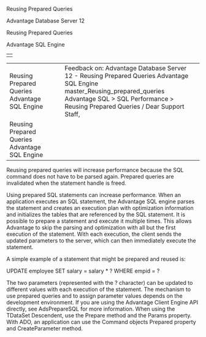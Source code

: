 Reusing Prepared Queries




Advantage Database Server 12  

Reusing Prepared Queries

Advantage SQL Engine

|  |
| --- |
|  |

|  |  |  |  |  |
| --- | --- | --- | --- | --- |
| Reusing Prepared Queries  Advantage SQL Engine |  |  | Feedback on: Advantage Database Server 12 - Reusing Prepared Queries Advantage SQL Engine master\_Reusing\_prepared\_queries Advantage SQL > SQL Performance > Reusing Prepared Queries / Dear Support Staff, |  |
| Reusing Prepared Queries  Advantage SQL Engine |  |  |  |  |

Reusing prepared queries will increase performance because the SQL command does not have to be parsed again. Prepared queries are invalidated when the statement handle is freed.

Using prepared SQL statements can increase performance. When an application executes an SQL statement, the Advantage SQL engine parses the statement and creates an execution plan with optimization information and initializes the tables that are referenced by the SQL statement. It is possible to prepare a statement and execute it multiple times. This allows Advantage to skip the parsing and optimization with all but the first execution of the statement. With each execution, the client sends the updated parameters to the server, which can then immediately execute the statement.

A simple example of a statement that might be prepared and reused is:

UPDATE employee SET salary = salary \* ? WHERE empid = ?

The two parameters (represented with the ? character) can be updated to different values with each execution of the statement. The mechanism to use prepared queries and to assign parameter values depends on the development environment. If you are using the Advantage Client Engine API directly, see AdsPrepareSQL for more information. When using the TDataSet Descendent, use the Prepare method and the Params property. With ADO, an application can use the Command objects Prepared property and CreateParameter method.